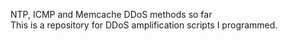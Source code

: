 NTP, ICMP and Memcache DDoS methods so far<br>
This is a repository for DDoS amplification scripts I programmed.
